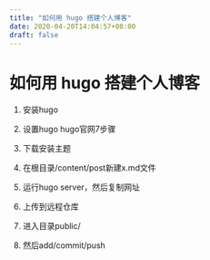 ```yaml
---
title: "如何用 hugo 搭建个人博客"
date: 2020-04-20T14:04:57+08:00
draft: false
---
```



# 如何用 hugo 搭建个人博客

1. 安装hugo
2. 设置hugo 
   hugo官网7步骤

3. 下载安装主题
4. 在根目录/content/post新建x.md文件
5. 运行hugo server，然后复制网址
6. 上传到远程仓库
7. 进入目录public/
8. 然后add/commit/push
